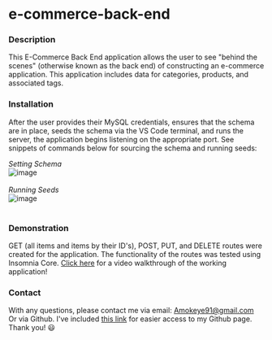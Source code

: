 # e-commerce-back-end

### Description
This E-Commerce Back End application allows the user to see "behind the scenes" (otherwise known as the back end) of constructing an e-commerce application. This application includes data for categories, products, and associated tags.

### Installation
After the user provides their MySQL credentials, ensures that the schema are in place, seeds the schema via the VS Code terminal, and runs the server, the application begins listening on the appropriate port. See snippets of commands below for sourcing the schema and running seeds:

*Setting Schema*<br>
![image](https://user-images.githubusercontent.com/67798512/106390797-0cc32e80-639f-11eb-886f-08f1525d6ea9.png)<br>
<br>
*Running Seeds*<br>
![image](https://user-images.githubusercontent.com/67798512/106390347-dc7a9080-639c-11eb-999a-9f83b00ac7af.png)<br>
<br>
### Demonstration
GET (all items and items by their ID's), POST, PUT, and DELETE routes were created for the application. The functionality of the routes was tested using Insomnia Core. 
[Click here](https://drive.google.com/file/d/1EQsRDQqTL_V7u1asN2W1toIxvuU4W080/view) for a video walkthrough of the working application!

### Contact
With any questions, please contact me via email: Amokeye91@gmail.com<br>
Or via Github. I've included [this link](https://github.com/amokeye) for easier access to my Github page. Thank you! :smiley:
